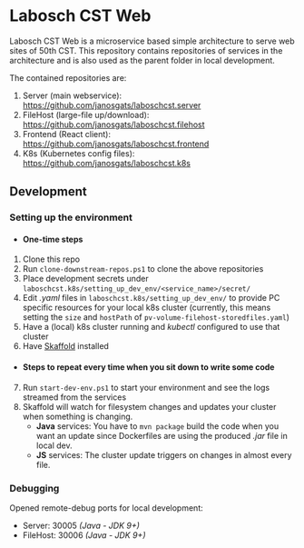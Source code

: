 # Labosch CST Web
Labosch CST Web is a microservice based simple architecture to serve web sites of 50th CST. 
This repository contains repositories of services in the architecture and is also used as the parent folder in local development. 

The contained repositories are:
1. Server (main webservice): https://github.com/janosgats/laboschcst.server
2. FileHost (large-file up/download): https://github.com/janosgats/laboschcst.filehost
3. Frontend (React client): https://github.com/janosgats/laboschcst.frontend
4. K8s (Kubernetes config files): https://github.com/janosgats/laboschcst.k8s

## Development

### Setting up the environment
* #### One-time steps
1. Clone this repo
2. Run `clone-downstream-repos.ps1` to clone the above repositories
3. Place development secrets under `laboschcst.k8s/setting_up_dev_env/<service_name>/secret/`
4. Edit *.yaml* files in `laboschcst.k8s/setting_up_dev_env/` to provide PC specific resources for your local k8s cluster (currently, this means setting the `size` and `hostPath` of `pv-volume-filehost-storedfiles.yaml`)
5. Have a (local) k8s cluster running and *kubectl* configured to use that cluster
6. Have [Skaffold](https://skaffold.dev/) installed
* #### Steps to repeat every time when you sit down to write some code 
7. Run `start-dev-env.ps1` to start your environment and see the logs streamed from the services
8. Skaffold will watch for filesystem changes and updates your cluster when something is changing.
      * **Java** services: You have to `mvn package` build the code when you want an update since Dockerfiles are using the produced *.jar* file in local dev.
      * **JS** services: The cluster update triggers on changes in almost every file.


### Debugging
Opened remote-debug ports for local development:
* Server: 30005 *(Java - JDK 9+)*
* FileHost: 30006 *(Java - JDK 9+)*